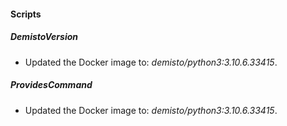 
#### Scripts
##### DemistoVersion
- Updated the Docker image to: *demisto/python3:3.10.6.33415*.
##### ProvidesCommand
- Updated the Docker image to: *demisto/python3:3.10.6.33415*.
